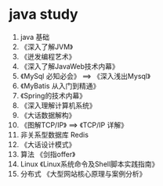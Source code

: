 # java study

1. java 基础
2. 《深入了解JVM》
3. 《迸发编程艺术》
4. 《深入了解JavaWeb技术内幕》
5. 《MySql 必知必会》 ==> 《深入浅出Mysql》
6. 《MyBatis 从入门到精通》
7. 《Spring的技术内幕》
8. 《深入理解计算机系统》
9. 《大话数据解构》
10. 《图解TCP/IP》 ==> 《TCP/IP 详解》
11. 非关系型数据库 Redis
12. 《大话设计模式》
13. 算法 《剑指offer》
14. Linux 《Linux系统命令及Shell脚本实践指南》
15. 分布式 《大型网站核心原理与案例分析》